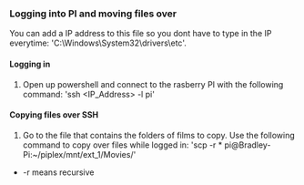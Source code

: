 ### Logging into PI and moving files over

You can add a IP address to this file so you dont have to type in the IP everytime: 'C:\Windows\System32\drivers\etc'.

#### Logging in

1. Open up powershell and connect to the rasberry PI with the following command: 'ssh <IP_Address> -l pi'

#### Copying files over SSH

1. Go to the file that contains the folders of films to copy. Use the following command to copy over files while logged in: 'scp -r \* pi@Bradley-Pi:~/piplex/mnt/ext_1/Movies/'

-   -r means recursive
